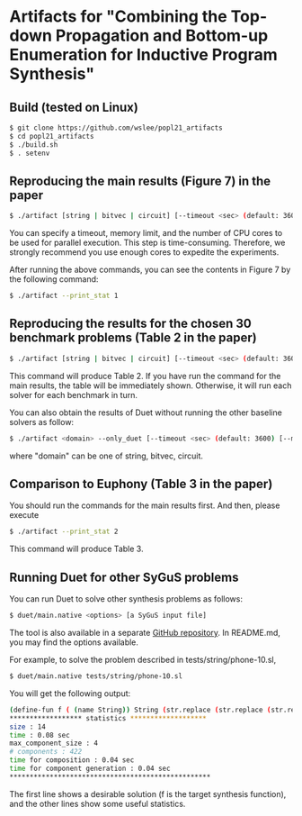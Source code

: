 # Artifacts for "Combining the Top-down Propagation and Bottom-up Enumeration for Inductive Program Synthesis" 

## Build (tested on Linux)

```sh
$ git clone https://github.com/wslee/popl21_artifacts
$ cd popl21_artifacts
$ ./build.sh 
$ . setenv 
```

## Reproducing the main results (Figure 7) in the paper
```sh
$ ./artifact [string | bitvec | circuit] [--timeout <sec> (default: 3600)] [--memory <GB> (default: 16)] --batch --n_process <num_cores>
```
You can specify a timeout, memory limit, and the number of CPU cores to be used for parallel execution. This step is time-consuming. Therefore, we strongly recommend you use enough cores to expedite the experiments.

After running the above commands, you can see the contents in Figure 7 by the following command:
```sh
$ ./artifact --print_stat 1
```

## Reproducing the results for the chosen 30 benchmark problems (Table 2 in the paper)
```sh
$ ./artifact [string | bitvec | circuit] [--timeout <sec> (default: 3600)] [--memory <GB> (default: 16)] 
```
This command will produce Table 2. If you have run the command for the main results, the table will be immediately shown. Otherwise, it will run each solver for each benchmark in turn.  

You can also obtain the results of Duet without running the other baseline solvers as follow: 
```sh
$ ./artifact <domain> --only_duet [--timeout <sec> (default: 3600) [--memory <GB> (default: 16)]
```
where "domain" can be one of string, bitvec, circuit. 
  
## Comparison to Euphony (Table 3 in the paper)
You should run the commands for the main results first.  And then, please execute
```sh
$ ./artifact --print_stat 2 
```
This command will produce Table 3. 

## Running Duet for other SyGuS problems
You can run Duet to solve other synthesis problems as follows:
```sh
$ duet/main.native <options> [a SyGuS input file]
```
The tool is also available in a separate [GitHub repository](https://github.com/wslee/duet). In README.md, you may find the options available. 

For example, to solve the problem described in tests/string/phone-10.sl,
```sh
$ duet/main.native tests/string/phone-10.sl
````
You will get the following output:
```sh
(define-fun f ( (name String)) String (str.replace (str.replace (str.replace name " " ")") ")" (str.++ " " "(")) "-" (str.++ ")" " ")))
****************** statistics *******************
size : 14
time : 0.08 sec
max_component_size : 4
# components : 422
time for composition : 0.04 sec
time for component generation : 0.04 sec
**************************************************
```
The first line shows a desirable solution (f is the target synthesis function), and the other lines show some useful statistics.
